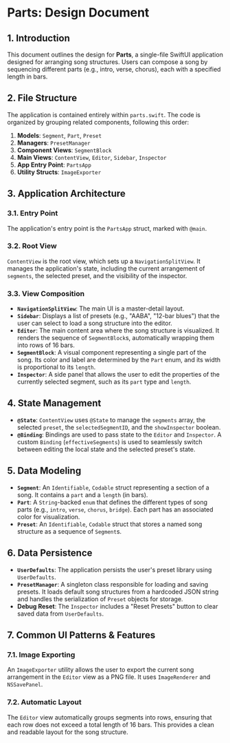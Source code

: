 # Parts: Design Document

## 1. Introduction

This document outlines the design for **Parts**, a single-file SwiftUI application designed for arranging song structures. Users can compose a song by sequencing different parts (e.g., intro, verse, chorus), each with a specified length in bars.

## 2. File Structure

The application is contained entirely within `parts.swift`. The code is organized by grouping related components, following this order:

1.  **Models**: `Segment`, `Part`, `Preset`
2.  **Managers**: `PresetManager`
3.  **Component Views**: `SegmentBlock`
4.  **Main Views**: `ContentView`, `Editor`, `Sidebar`, `Inspector`
5.  **App Entry Point**: `PartsApp`
6.  **Utility Structs**: `ImageExporter`

## 3. Application Architecture

### 3.1. Entry Point

The application's entry point is the `PartsApp` struct, marked with `@main`.

### 3.2. Root View

`ContentView` is the root view, which sets up a `NavigationSplitView`. It manages the application's state, including the current arrangement of `segments`, the selected preset, and the visibility of the inspector.

### 3.3. View Composition

-   **`NavigationSplitView`**: The main UI is a master-detail layout.
-   **`Sidebar`**: Displays a list of presets (e.g., "AABA", "12-bar blues") that the user can select to load a song structure into the editor.
-   **`Editor`**: The main content area where the song structure is visualized. It renders the sequence of `SegmentBlock`s, automatically wrapping them into rows of 16 bars.
-   **`SegmentBlock`**: A visual component representing a single part of the song. Its color and label are determined by the `Part` enum, and its width is proportional to its `length`.
-   **`Inspector`**: A side panel that allows the user to edit the properties of the currently selected segment, such as its `part` type and `length`.

## 4. State Management

-   **`@State`**: `ContentView` uses `@State` to manage the `segments` array, the selected `preset`, the `selectedSegmentID`, and the `showInspector` boolean.
-   **`@Binding`**: Bindings are used to pass state to the `Editor` and `Inspector`. A custom `Binding` (`effectiveSegments`) is used to seamlessly switch between editing the local state and the selected preset's state.

## 5. Data Modeling

-   **`Segment`**: An `Identifiable`, `Codable` struct representing a section of a song. It contains a `part` and a `length` (in bars).
-   **`Part`**: A `String`-backed `enum` that defines the different types of song parts (e.g., `intro`, `verse`, `chorus`, `bridge`). Each part has an associated color for visualization.
-   **`Preset`**: An `Identifiable`, `Codable` struct that stores a named song structure as a sequence of `Segment`s.

## 6. Data Persistence

-   **`UserDefaults`**: The application persists the user's preset library using `UserDefaults`.
-   **`PresetManager`**: A singleton class responsible for loading and saving presets. It loads default song structures from a hardcoded JSON string and handles the serialization of `Preset` objects for storage.
-   **Debug Reset**: The `Inspector` includes a "Reset Presets" button to clear saved data from `UserDefaults`.

## 7. Common UI Patterns & Features

### 7.1. Image Exporting

An `ImageExporter` utility allows the user to export the current song arrangement in the `Editor` view as a PNG file. It uses `ImageRenderer` and `NSSavePanel`.

### 7.2. Automatic Layout

The `Editor` view automatically groups segments into rows, ensuring that each row does not exceed a total length of 16 bars. This provides a clean and readable layout for the song structure.
